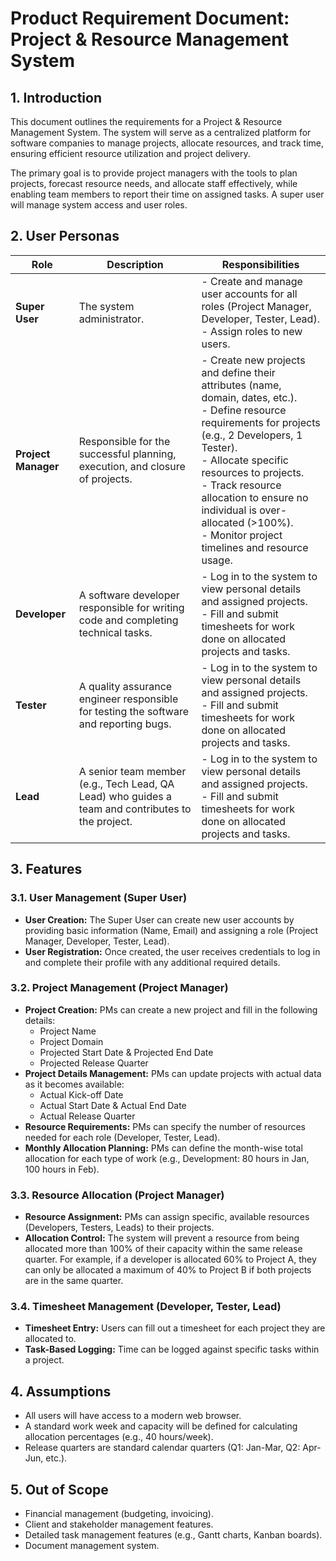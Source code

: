 # Product Requirement Document: Project & Resource Management System

## 1. Introduction

This document outlines the requirements for a Project & Resource Management System. The system will serve as a centralized platform for software companies to manage projects, allocate resources, and track time, ensuring efficient resource utilization and project delivery.

The primary goal is to provide project managers with the tools to plan projects, forecast resource needs, and allocate staff effectively, while enabling team members to report their time on assigned tasks. A super user will manage system access and user roles.

## 2. User Personas

| Role              | Description                                                                                                | Responsibilities                                                                                                                                                                                                                                                              |
| ----------------- | ---------------------------------------------------------------------------------------------------------- | ----------------------------------------------------------------------------------------------------------------------------------------------------------------------------------------------------------------------------------------------------------------------------- |
| **Super User**    | The system administrator.                                                                                  | - Create and manage user accounts for all roles (Project Manager, Developer, Tester, Lead).<br>- Assign roles to new users.                                                                                                                                                           |
| **Project Manager** | Responsible for the successful planning, execution, and closure of projects.                               | - Create new projects and define their attributes (name, domain, dates, etc.).<br>- Define resource requirements for projects (e.g., 2 Developers, 1 Tester).<br>- Allocate specific resources to projects.<br>- Track resource allocation to ensure no individual is over-allocated (>100%).<br>- Monitor project timelines and resource usage. |
| **Developer**     | A software developer responsible for writing code and completing technical tasks.                          | - Log in to the system to view personal details and assigned projects.<br>- Fill and submit timesheets for work done on allocated projects and tasks.                                                                                                                             |
| **Tester**        | A quality assurance engineer responsible for testing the software and reporting bugs.                      | - Log in to the system to view personal details and assigned projects.<br>- Fill and submit timesheets for work done on allocated projects and tasks.                                                                                                                             |
| **Lead**          | A senior team member (e.g., Tech Lead, QA Lead) who guides a team and contributes to the project.        | - Log in to the system to view personal details and assigned projects.<br>- Fill and submit timesheets for work done on allocated projects and tasks.                                                                                                                             |

## 3. Features

### 3.1. User Management (Super User)

- **User Creation:** The Super User can create new user accounts by providing basic information (Name, Email) and assigning a role (Project Manager, Developer, Tester, Lead).
- **User Registration:** Once created, the user receives credentials to log in and complete their profile with any additional required details.

### 3.2. Project Management (Project Manager)

- **Project Creation:** PMs can create a new project and fill in the following details:
  - Project Name
  - Project Domain
  - Projected Start Date & Projected End Date
  - Projected Release Quarter
- **Project Details Management:** PMs can update projects with actual data as it becomes available:
  - Actual Kick-off Date
  - Actual Start Date & Actual End Date
  - Actual Release Quarter
- **Resource Requirements:** PMs can specify the number of resources needed for each role (Developer, Tester, Lead).
- **Monthly Allocation Planning:** PMs can define the month-wise total allocation for each type of work (e.g., Development: 80 hours in Jan, 100 hours in Feb).

### 3.3. Resource Allocation (Project Manager)

- **Resource Assignment:** PMs can assign specific, available resources (Developers, Testers, Leads) to their projects.
- **Allocation Control:** The system will prevent a resource from being allocated more than 100% of their capacity within the same release quarter. For example, if a developer is allocated 60% to Project A, they can only be allocated a maximum of 40% to Project B if both projects are in the same quarter.

### 3.4. Timesheet Management (Developer, Tester, Lead)

- **Timesheet Entry:** Users can fill out a timesheet for each project they are allocated to.
- **Task-Based Logging:** Time can be logged against specific tasks within a project.

## 4. Assumptions

- All users will have access to a modern web browser.
- A standard work week and capacity will be defined for calculating allocation percentages (e.g., 40 hours/week).
- Release quarters are standard calendar quarters (Q1: Jan-Mar, Q2: Apr-Jun, etc.).

## 5. Out of Scope

- Financial management (budgeting, invoicing).
- Client and stakeholder management features.
- Detailed task management features (e.g., Gantt charts, Kanban boards).
- Document management system.
